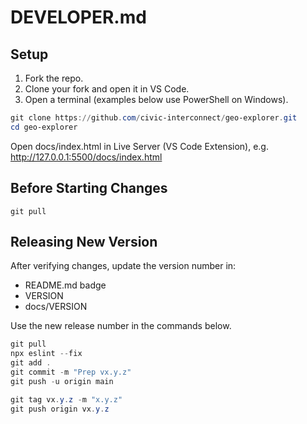 # DEVELOPER.md


## Setup

1. Fork the repo.
2. Clone your fork and open it in VS Code.
3. Open a terminal (examples below use PowerShell on Windows).

```powershell
git clone https://github.com/civic-interconnect/geo-explorer.git
cd geo-explorer
```

Open docs/index.html in Live Server (VS Code Extension), e.g. <http://127.0.0.1:5500/docs/index.html>

## Before Starting Changes

```shell
git pull
```

## Releasing New Version

After verifying changes, update the version number in:

- README.md badge
- VERSION
- docs/VERSION

Use the new release number in the commands below. 

```powershell
git pull
npx eslint --fix 
git add .
git commit -m "Prep vx.y.z"
git push -u origin main

git tag vx.y.z -m "x.y.z"
git push origin vx.y.z
```
